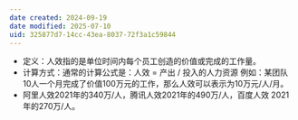 ```yaml
---
date created: 2024-09-19
date modified: 2025-07-10
uid: 325877d7-14cc-43ea-8037-72f3a1c59844
---
```

- 定义：人效指的是单位时间内每个员工创造的价值或完成的工作量。
- 计算方式：通常的计算公式是：人效 = 产出 / 投入的人力资源 例如：某团队10人一个月完成了价值100万元的工作，那么人效可以表示为10万元/人/月。
- 阿里人效2021年的340万/人，腾讯人效2021年的490万/人，百度人效 2021年的270万/人。
